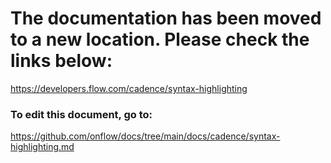 # The documentation has been moved to a new location. Please check the links below:

https://developers.flow.com/cadence/syntax-highlighting

### To edit this document, go to:

https://github.com/onflow/docs/tree/main/docs/cadence/syntax-highlighting.md
